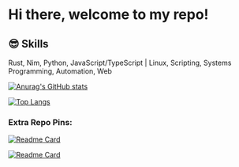 # Hi there, welcome to my repo!

## 😎 Skills
<p>
   Rust, Nim, Python, JavaScript/TypeScript | Linux, Scripting, Systems Programming, Automation, Web
</p>

[![Anurag's GitHub stats](https://github-readme-stats.vercel.app/api?username=v0idmatr1x&theme=tokyonight)](https://github.com/anuraghazra/github-readme-stats)

[![Top Langs](https://github-readme-stats.vercel.app/api/top-langs/?username=v0idmatr1x&theme=tokyonight&layout=compact)](https://github.com/anuraghazra/github-readme-stats)

### Extra Repo Pins:

[![Readme Card](https://github-readme-stats.vercel.app/api/pin/?username=v0idmatr1x&theme=tokyonight&repo=simplefetch)](https://github.com/V0idMatr1x/SimpleFetch)

[![Readme Card](https://github-readme-stats.vercel.app/api/pin/?username=v0idmatr1x&theme=tokyonight&repo=cryptoview)](https://github.com/V0idMatr1x/CryptoView)
